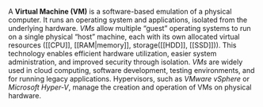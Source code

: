 A **Virtual Machine (VM)** is a software-based emulation of a physical computer. It runs an operating system and applications, isolated from the underlying hardware. *VMs* allow multiple “guest” operating systems to run on a single physical “host” machine, each with its own allocated virtual resources ([[CPU]], [[RAM|memory]], storage([[HDD]], [[SSD]])). This technology enables efficient hardware utilization, easier system administration, and improved security through isolation. *VMs* are widely used in cloud computing, software development, testing environments, and for running legacy applications. Hypervisors, such as *VMware* *vSphere* or *Microsoft Hyper-V*, manage the creation and operation of VMs on physical hardware.
